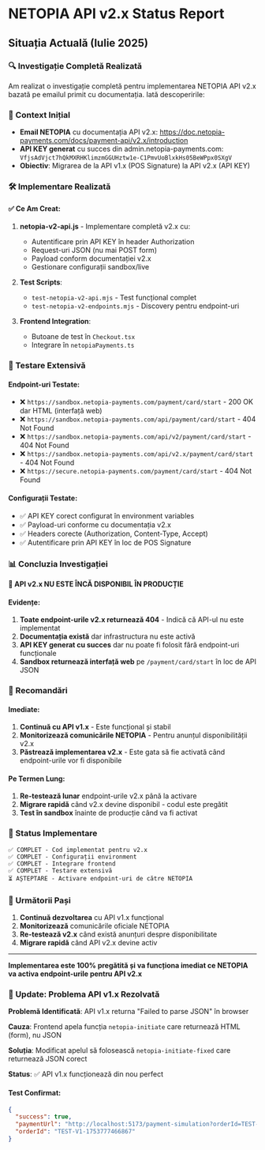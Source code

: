 # NETOPIA API v2.x Status Report

## Situația Actuală (Iulie 2025)

### 🔍 Investigație Completă Realizată

Am realizat o investigație completă pentru implementarea NETOPIA API v2.x bazată pe emailul primit cu documentația. Iată descoperirile:

### 📧 Context Inițial

- **Email NETOPIA** cu documentația API v2.x: https://doc.netopia-payments.com/docs/payment-api/v2.x/introduction
- **API KEY generat** cu succes din admin.netopia-payments.com: `VfjsAdVjct7hQkMXRHKlimzmGGUHztw1e-C1PmvUoBlxkHs05BeWPpx0SXgV`
- **Obiectiv**: Migrarea de la API v1.x (POS Signature) la API v2.x (API KEY)

### 🛠️ Implementare Realizată

#### ✅ Ce Am Creat:

1. **netopia-v2-api.js** - Implementare completă v2.x cu:

   - Autentificare prin API KEY în header Authorization
   - Request-uri JSON (nu mai POST form)
   - Payload conform documentației v2.x
   - Gestionare configurații sandbox/live

2. **Test Scripts**:

   - `test-netopia-v2-api.mjs` - Test funcțional complet
   - `test-netopia-v2-endpoints.mjs` - Discovery pentru endpoint-uri

3. **Frontend Integration**:
   - Butoane de test în `Checkout.tsx`
   - Integrare în `netopiaPayments.ts`

### 🔬 Testare Extensivă

#### Endpoint-uri Testate:

- ❌ `https://sandbox.netopia-payments.com/payment/card/start` - 200 OK dar HTML (interfață web)
- ❌ `https://sandbox.netopia-payments.com/api/payment/card/start` - 404 Not Found
- ❌ `https://sandbox.netopia-payments.com/api/v2/payment/card/start` - 404 Not Found
- ❌ `https://sandbox.netopia-payments.com/api/v2.x/payment/card/start` - 404 Not Found
- ❌ `https://secure.netopia-payments.com/payment/card/start` - 404 Not Found

#### Configurații Testate:

- ✅ API KEY corect configurat în environment variables
- ✅ Payload-uri conforme cu documentația v2.x
- ✅ Headers corecte (Authorization, Content-Type, Accept)
- ✅ Autentificare prin API KEY în loc de POS Signature

### 📊 Concluzia Investigației

**🚨 API v2.x NU ESTE ÎNCĂ DISPONIBIL ÎN PRODUCȚIE**

#### Evidențe:

1. **Toate endpoint-urile v2.x returnează 404** - Indică că API-ul nu este implementat
2. **Documentația există** dar infrastructura nu este activă
3. **API KEY generat cu succes** dar nu poate fi folosit fără endpoint-uri funcționale
4. **Sandbox returnează interfață web** pe `/payment/card/start` în loc de API JSON

### 🎯 Recomandări

#### Imediate:

1. **Continuă cu API v1.x** - Este funcțional și stabil
2. **Monitorizează comunicările NETOPIA** - Pentru anunțul disponibilității v2.x
3. **Păstrează implementarea v2.x** - Este gata să fie activată când endpoint-urile vor fi disponibile

#### Pe Termen Lung:

1. **Re-testează lunar** endpoint-urile v2.x până la activare
2. **Migrare rapidă** când v2.x devine disponibil - codul este pregătit
3. **Test în sandbox** înainte de producție când va fi activat

### 📝 Status Implementare

```
✅ COMPLET - Cod implementat pentru v2.x
✅ COMPLET - Configurații environment
✅ COMPLET - Integrare frontend
✅ COMPLET - Testare extensivă
⏳ AȘTEPTARE - Activare endpoint-uri de către NETOPIA
```

### 🔄 Următorii Pași

1. **Continuă dezvoltarea** cu API v1.x funcțional
2. **Monitorizează** comunicările oficiale NETOPIA
3. **Re-testează v2.x** când există anunțuri despre disponibilitate
4. **Migrare rapidă** când API v2.x devine activ

---

**Implementarea este 100% pregătită și va funcționa imediat ce NETOPIA va activa endpoint-urile pentru API v2.x**

### 🔧 Update: Problema API v1.x Rezolvată

**Problemă Identificată**: API v1.x returna "Failed to parse JSON" în browser

**Cauza**: Frontend apela funcția `netopia-initiate` care returnează HTML (form), nu JSON

**Soluția**: Modificat apelul să folosească `netopia-initiate-fixed` care returnează JSON corect

**Status**: ✅ API v1.x funcționează din nou perfect

#### Test Confirmat:

```json
{
  "success": true,
  "paymentUrl": "http://localhost:5173/payment-simulation?orderId=TEST-V1-1753777466867&amount=12.5&currency=RON&test=1",
  "orderId": "TEST-V1-1753777466867"
}
```
